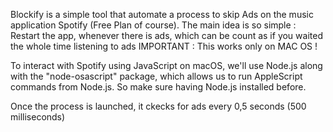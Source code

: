 Blockify is a simple tool that automate a process to skip Ads on the music application Spotify (Free Plan of course).
The main idea is so simple : Restart the app, whenever there is ads, which can be count as if you waited the whole time listening to ads
IMPORTANT : This works only on MAC OS !

To interact with Spotify using JavaScript on macOS, we'll use Node.js along with the "node-osascript" package,
which allows us to run AppleScript commands from Node.js. 
So make sure having Node.js installed before.

Once the process is launched, it ckecks for ads every 0,5 seconds (500 milliseconds)
